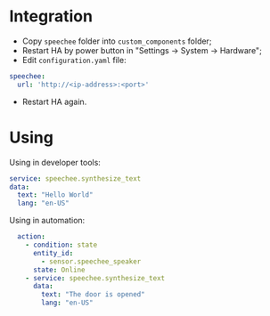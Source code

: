 
# Integration

* Copy `speechee` folder into `custom_components` folder;
* Restart HA by power button in "Settings -> System -> Hardware";
* Edit `configuration.yaml` file:
```yaml
speechee:
  url: 'http://<ip-address>:<port>'
```
* Restart HA again.

# Using

Using in developer tools:
```yaml
service: speechee.synthesize_text
data:
  text: "Hello World"
  lang: "en-US"
```

Using in automation:
```yaml
  action:
    - condition: state
      entity_id:
        - sensor.speechee_speaker
      state: Online
    - service: speechee.synthesize_text
      data:
        text: "The door is opened"
        lang: "en-US"
```


